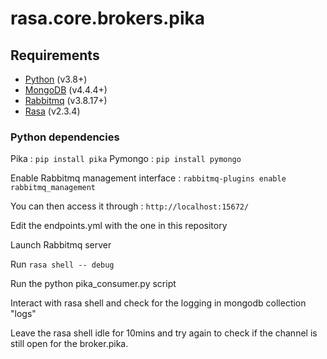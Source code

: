 # rasa.core.brokers.pika

## Requirements

   - [Python](https://www.python.org/) (v3.8+)
   - [MongoDB](https://mongodb.com/) (v4.4.4+)
   - [Rabbitmq](https://www.rabbitmq.com/download.html) (v3.8.17+)
   - [Rasa](https://rasa.com/docs/rasa/installation/) (v2.3.4)
    
       
   ### Python dependencies

   Pika : `pip install pika`
   Pymongo : `pip install pymongo`
   
    
   Enable Rabbitmq management interface : `rabbitmq-plugins enable rabbitmq_management`
   
   You can then access it through : `http://localhost:15672/`
   
   Edit the endpoints.yml with the one in this repository

   Launch Rabbitmq server
   
   Run `rasa shell -- debug`
   
   Run the python pika_consumer.py script
   
   Interact with rasa shell and check for the logging in mongodb collection "logs"
   
   Leave the rasa shell idle for 10mins and try again to check if the channel is still open for the broker.pika.
   
